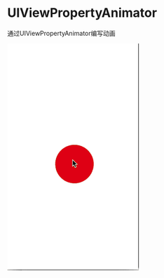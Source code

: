 # UIViewPropertyAnimator
通过UIViewPropertyAnimator编写动画

![效果图一](https://github.com/TCJing/UIViewPropertyAnimator/blob/master/2017-07-04%2010_07_23.gif)
